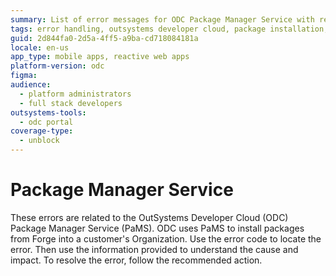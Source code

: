 ```yaml
---
summary: List of error messages for ODC Package Manager Service with recommended actions
tags: error handling, outsystems developer cloud, package installation, troubleshooting, developer tools
guid: 2d844fa0-2d5a-4ff5-a9ba-cd718084181a
locale: en-us
app_type: mobile apps, reactive web apps
platform-version: odc
figma:
audience:
  - platform administrators
  - full stack developers
outsystems-tools:
  - odc portal
coverage-type:
  - unblock
---
```


# Package Manager Service

These errors are related to the OutSystems Developer Cloud (ODC) Package Manager Service (PaMS). ODC uses PaMS to install packages from Forge into a customer's Organization. Use the error code to locate the error. Then use the information provided to understand the cause and impact. To resolve the error, follow the recommended action.
